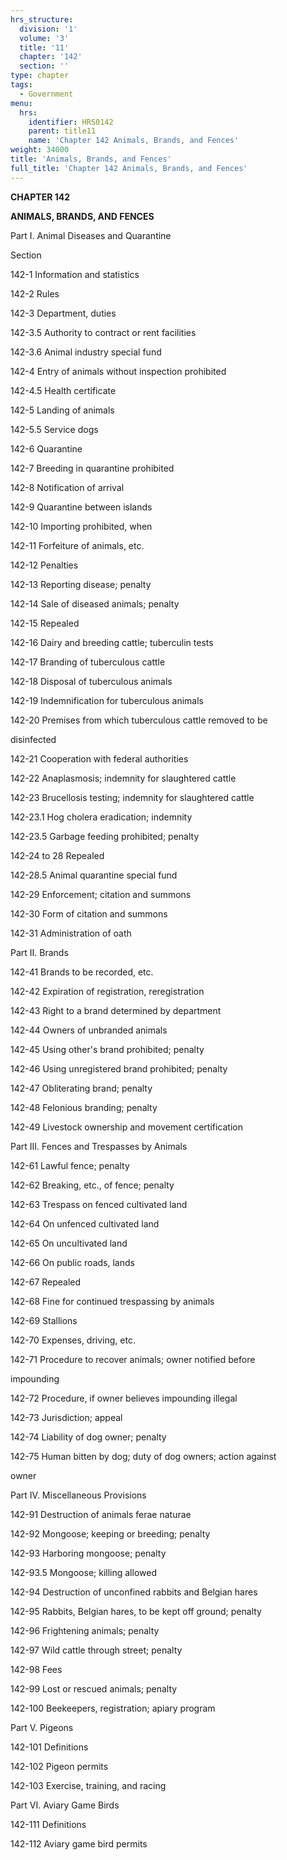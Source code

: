 ```yaml
---
hrs_structure:
  division: '1'
  volume: '3'
  title: '11'
  chapter: '142'
  section: ''
type: chapter
tags:
  - Government
menu:
  hrs:
    identifier: HRS0142
    parent: title11
    name: 'Chapter 142 Animals, Brands, and Fences'
weight: 34000
title: 'Animals, Brands, and Fences'
full_title: 'Chapter 142 Animals, Brands, and Fences'
---
```

**CHAPTER 142**

**ANIMALS, BRANDS, AND FENCES**

Part I. Animal Diseases and Quarantine

Section

142-1 Information and statistics

142-2 Rules

142-3 Department, duties

142-3.5 Authority to contract or rent facilities

142-3.6 Animal industry special fund

142-4 Entry of animals without inspection prohibited

142-4.5 Health certificate

142-5 Landing of animals

142-5.5 Service dogs

142-6 Quarantine

142-7 Breeding in quarantine prohibited

142-8 Notification of arrival

142-9 Quarantine between islands

142-10 Importing prohibited, when

142-11 Forfeiture of animals, etc.

142-12 Penalties

142-13 Reporting disease; penalty

142-14 Sale of diseased animals; penalty

142-15 Repealed

142-16 Dairy and breeding cattle; tuberculin tests

142-17 Branding of tuberculous cattle

142-18 Disposal of tuberculous animals

142-19 Indemnification for tuberculous animals

142-20 Premises from which tuberculous cattle removed to be

disinfected

142-21 Cooperation with federal authorities

142-22 Anaplasmosis; indemnity for slaughtered cattle

142-23 Brucellosis testing; indemnity for slaughtered cattle

142-23.1 Hog cholera eradication; indemnity

142-23.5 Garbage feeding prohibited; penalty

142-24 to 28 Repealed

142-28.5 Animal quarantine special fund

142-29 Enforcement; citation and summons

142-30 Form of citation and summons

142-31 Administration of oath

Part II. Brands

142-41 Brands to be recorded, etc.

142-42 Expiration of registration, reregistration

142-43 Right to a brand determined by department

142-44 Owners of unbranded animals

142-45 Using other's brand prohibited; penalty

142-46 Using unregistered brand prohibited; penalty

142-47 Obliterating brand; penalty

142-48 Felonious branding; penalty

142-49 Livestock ownership and movement certification

Part III. Fences and Trespasses by Animals

142-61 Lawful fence; penalty

142-62 Breaking, etc., of fence; penalty

142-63 Trespass on fenced cultivated land

142-64 On unfenced cultivated land

142-65 On uncultivated land

142-66 On public roads, lands

142-67 Repealed

142-68 Fine for continued trespassing by animals

142-69 Stallions

142-70 Expenses, driving, etc.

142-71 Procedure to recover animals; owner notified before

impounding

142-72 Procedure, if owner believes impounding illegal

142-73 Jurisdiction; appeal

142-74 Liability of dog owner; penalty

142-75 Human bitten by dog; duty of dog owners; action against

owner

Part IV. Miscellaneous Provisions

142-91 Destruction of animals ferae naturae

142-92 Mongoose; keeping or breeding; penalty

142-93 Harboring mongoose; penalty

142-93.5 Mongoose; killing allowed

142-94 Destruction of unconfined rabbits and Belgian hares

142-95 Rabbits, Belgian hares, to be kept off ground; penalty

142-96 Frightening animals; penalty

142-97 Wild cattle through street; penalty

142-98 Fees

142-99 Lost or rescued animals; penalty

142-100 Beekeepers, registration; apiary program

Part V. Pigeons

142-101 Definitions

142-102 Pigeon permits

142-103 Exercise, training, and racing

Part VI. Aviary Game Birds

142-111 Definitions

142-112 Aviary game bird permits